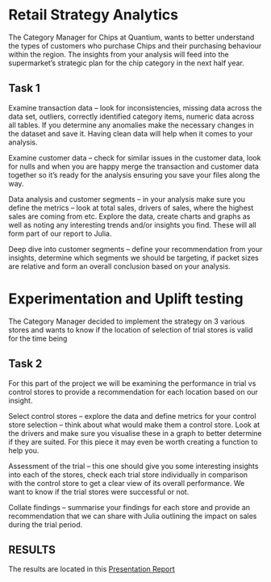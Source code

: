 # Retail Strategy Analytics

The Category Manager for Chips at Quantium, wants to better understand the types of customers who purchase Chips and their purchasing behaviour within the region.
The insights from your analysis will feed into the supermarket’s strategic plan for the chip category in the next half year.


## Task 1

Examine transaction data – look for inconsistencies, missing data across the data set, outliers, correctly identified category items, numeric data across all tables. If you determine any anomalies make the necessary changes in the dataset and save it. Having clean data will help when it comes to your analysis. 

Examine customer data – check for similar issues in the customer data, look for nulls and when you are happy merge the transaction and customer data together so it’s ready for the analysis ensuring you save your files along the way.

Data analysis and customer segments – in your analysis make sure you define the metrics – look at total sales, drivers of sales, where the highest sales are coming from etc. Explore the data, create charts and graphs as well as noting any interesting trends and/or insights you find. These will all form part of our report to Julia. 

Deep dive into customer segments – define your recommendation from your insights, determine which segments we should be targeting, if packet sizes are relative and form an overall conclusion based on your analysis. 

# Experimentation and Uplift testing
The Category Manager decided to implement the strategy on 3 various stores and wants to know if the location of selection of trial stores is valid for the time being

## Task 2

For this part of the project we will be examining the performance in trial vs control stores to provide a recommendation for each location based on our insight. 

Select control stores – explore the data and define metrics for your control store selection – think about what would make them a control store. Look at the drivers and make sure you visualise these in a graph to better determine if they are suited. For this piece it may even be worth creating a function to help you. 

Assessment of the trial – this one should give you some interesting insights into each of the stores, check each trial store individually in comparison with the control store to get a clear view of its overall performance. We want to know if the trial stores were successful or not. 

Collate findings – summarise your findings for each store and provide an recommendation that we can share with Julia outlining the impact on sales during the trial period.

## RESULTS
The results are located in this [Presentation Report](https://github.com/Wiclif/Retail-Strategy-With-Experimentation-and-Uplift-Testing/blob/main/Presentation%20%20report.pptx)
